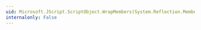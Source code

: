 ```yaml
---
uid: Microsoft.JScript.ScriptObject.WrapMembers(System.Reflection.MemberInfo[],System.Object,Microsoft.JScript.SimpleHashtable)
internalonly: False
---
```

